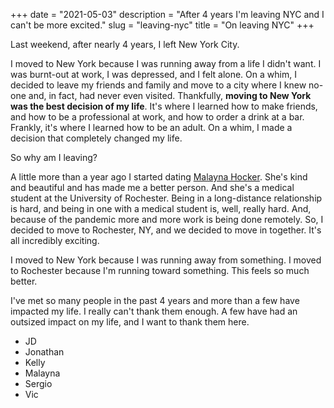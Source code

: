 +++
date = "2021-05-03"
description = "After 4 years I'm leaving NYC and I can't be more excited."
slug = "leaving-nyc"
title = "On leaving NYC"
+++

Last weekend, after nearly 4 years, I left New York City.

I moved to New York because I was running away from a life I didn't want. 
I was burnt-out at work, I was depressed, and I felt alone. On a whim, I 
decided to leave my friends and family and move to a city where I knew no-one 
and, in fact, had never even visited. Thankfully, **moving to New York was 
the best decision of my life**. It's where I learned how to make friends, and 
how to be a professional at work, and how to order a drink at a bar. Frankly, 
it's where I learned how to be an adult. On a whim, I made a decision that 
completely changed my life.

So why am I leaving?

A little more than a year ago I started dating [Malayna Hocker](https://malaynahocker.com). She's kind and 
beautiful and has made me a better person. And she's a medical student at the 
University of Rochester. Being in a long-distance relationship is hard, and 
being in one with a medical student is, well, really hard. And, because of the 
pandemic more and more work is being done remotely. So, I decided to move to 
Rochester, NY, and we decided to move in together. It's all incredibly exciting. 

I moved to New York because I was running away from something. I moved to Rochester 
because I'm running toward something. This feels so much better.

I've met so many people in the past 4 years and more than a few have impacted my life. 
I really can't thank them enough. A few have had an outsized impact on my life, and 
I want to thank them here.

* JD
* Jonathan
* Kelly
* Malayna
* Sergio
* Vic

